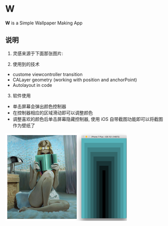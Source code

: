 W
=


**W** is a Simple Wallpaper Making App

## 说明
1. 灵感来源于下面那张图片:

2. 使用到的技术
  * custome viewcontroller transition
  * CALayer geometry (working with position and anchorPoint)
  * Autolayout in code

3. 软件使用
  * 单击屏幕会弹出颜色控制器
  * 在控制器相应的区域滑动即可以调整颜色
  * 调整喜欢的颜色后单击屏幕隐藏控制器, 使用 iOS 自带截图功能即可以将截图作为壁纸了

![](https://raw.githubusercontent.com/liaa/W/master/inspiration.png)
